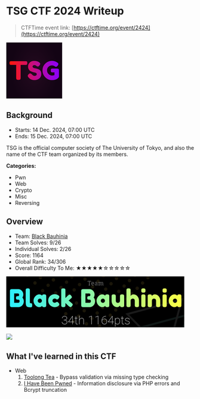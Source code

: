 # TSG CTF 2024 Writeup

> CTFTime event link: [https://ctftime.org/event/2424](https://ctftime.org/event/2424)

![](https://github.com/siunam321/CTF-Writeups/blob/main/TSG-CTF-2024/images/banner.png)

## Background

- Starts: 14 Dec. 2024, 07:00 UTC
- Ends: 15 Dec. 2024, 07:00 UTC

TSG is the official computer society of The University of Tokyo, and also the name of the CTF team organized by its members.

**Categories:**

- Pwn
- Web
- Crypto
- Misc
- Reversing

## Overview

- Team: [Black Bauhinia](https://b6a.black/)
- Team Solves: 9/26
- Individual Solves: 2/26
- Score: 1164
- Global Rank: 34/306
- Overall Difficulty To Me: ★★★★★☆☆☆☆☆

![](https://github.com/siunam321/CTF-Writeups/blob/main/TSG-CTF-2024/images/score.png)

![](https://github.com/siunam321/CTF-Writeups/blob/main/TSG-CTF-2024/images/solves1.png)

## What I've learned in this CTF

- Web
    1. [Toolong Tea](https://github.com/siunam321/CTF-Writeups/blob/main/TSG-CTF-2024/Web/Toolong-Tea/README.md) - Bypass validation via missing type checking
    2. [I Have Been Pwned](https://github.com/siunam321/CTF-Writeups/blob/main/TSG-CTF-2024/Web/I-Have-Been-Pwned/README.md) - Information disclosure via PHP errors and Bcrypt truncation